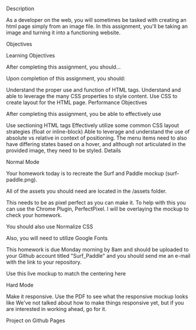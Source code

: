 Description

As a developer on the web, you will sometimes be tasked with creating an html page simply from an image file. In this assignment, you'll be taking an image and turning it into a functioning website.

Objectives

Learning Objectives

After completing this assignment, you should…

Upon completion of this assignment, you should:

Understand the proper use and function of HTML tags.
Understand and able to leverage the many CSS properties to style content.
Use CSS to create layout for the HTML page.
Performance Objectives

After completing this assignment, you be able to effectively use

Use sectioning HTML tags
Effectively utilize some common CSS layout strategies (float or inline-block)
Able to leverage and understand the use of absolute vs relative in context of positioning.
The menu items need to also have differing states based on a hover, and although not articulated in the provided image, they need to be styled.
Details

Normal Mode

Your homework today is to recreate the Surf and Paddle mockup (surf-paddle.png).

All of the assets you should need are located in the /assets folder.

This needs to be as pixel perfect as you can make it. To help with this you can use the Chrome Plugin, PerfectPixel. I will be overlaying the mockup to check your homework.

You should also use Normalize CSS

Also, you will need to utilize Google Fonts

This homework is due Monday morning by 8am and should be uploaded to your Github account titled "Surf_Paddle" and you should send me an e-mail with the link to your repository.

Use this live mockup to match the centering here

Hard Mode

Make it responsive.
Use the PDF to see what the responsive mockup looks like
We've not talked about how to make things responsive yet, but if you are interested in working ahead, go for it.

Project on Github Pages
